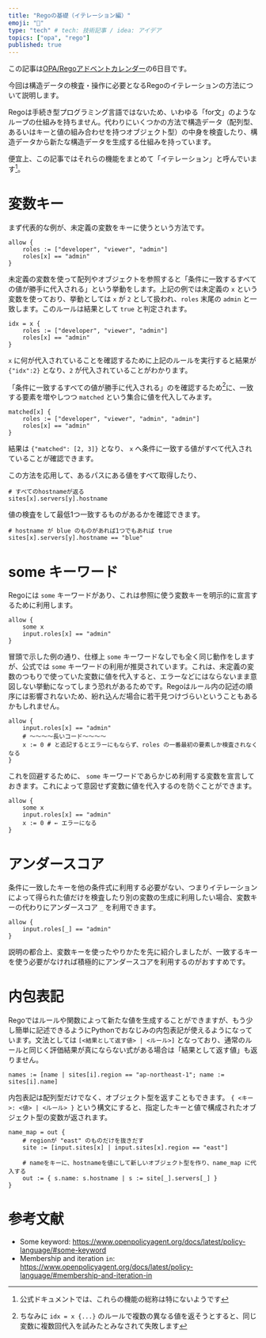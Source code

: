 ```yaml
---
title: "Regoの基礎（イテレーション編）"
emoji: "🔄"
type: "tech" # tech: 技術記事 / idea: アイデア
topics: ["opa", "rego"]
published: true
---
```


この記事は[OPA/Regoアドベントカレンダー](https://adventar.org/calendars/6601)の6日目です。

今回は構造データの検査・操作に必要となるRegoのイテレーションの方法について説明します。

Regoは手続き型プログラミング言語ではないため、いわゆる「for文」のようなループの仕組みを持ちません。代わりにいくつかの方法で構造データ（配列型、あるいはキーと値の組み合わせを持つオブジェクト型）の中身を検査したり、構造データから新たな構造データを生成する仕組みを持っています。

便宜上、この記事ではそれらの機能をまとめて「イテレーション」と呼んでいます[^iter]。

# 変数キー

まず代表的な例が、未定義の変数をキーに使うという方法です。

```rego
allow {
    roles := ["developer", "viewer", "admin"]
    roles[x] == "admin"
}
```

未定義の変数を使って配列やオブジェクトを参照すると「条件に一致するすべての値が勝手に代入される」という挙動をします。上記の例では未定義の `x` という変数を使っており、挙動としては `x` が `2` として扱われ、`roles` 末尾の `admin` と一致します。このルールは結果として `true` と判定されます。

```rego
idx = x {
    roles := ["developer", "viewer", "admin"]
    roles[x] == "admin"
}
```

`x` に何が代入されていることを確認するために上記のルールを実行すると結果が `{"idx":2}` となり、`2` が代入されていることがわかります。

「条件に一致するすべての値が勝手に代入される」のを確認するため[^cannot_assign]に、一致する要素を増やしつつ `matched` という集合に値を代入してみます。

```rego
matched[x] {
    roles := ["developer", "viewer", "admin", "admin"]
    roles[x] == "admin"
}
```

結果は `{"matched": [2, 3]}` となり、 `x` へ条件に一致する値がすべて代入されていることが確認できます。

この方法を応用して、あるパスにある値をすべて取得したり、

```rego
# すべてのhostnameが返る
sites[x].servers[y].hostname
```

値の検査をして最低1つ一致するものがあるかを確認できます。

```rego
# hostname が blue のものがあれば1つでもあれば true
sites[x].servers[y].hostname == "blue"
```

# some キーワード

Regoには `some` キーワードがあり、これは参照に使う変数キーを明示的に宣言するために利用します。

```rego
allow {
    some x
    input.roles[x] == "admin"
}
```

冒頭で示した例の通り、仕様上 `some` キーワードなしでも全く同じ動作をしますが、公式では `some` キーワードの利用が推奨されています。これは、未定義の変数のつもりで使っていた変数に値を代入すると、エラーなどにはならないまま意図しない挙動になってしまう恐れがあるためです。Regoはルール内の記述の順序には影響されないため、紛れ込んだ場合に若干見つけづらいということもあるかもしれません。

```rego
allow {
    input.roles[x] == "admin"
    # 〜〜〜〜長いコード〜〜〜〜
    x := 0 # と追記するとエラーにもならず、roles の一番最初の要素しか検査されなくなる
}
```

これを回避するために、 `some` キーワードであらかじめ利用する変数を宣言しておきます。これによって意図せず変数に値を代入するのを防ぐことができます。

```rego
allow {
    some x
    input.roles[x] == "admin"
    x := 0 # ← エラーになる
}
```

# アンダースコア

条件に一致したキーを他の条件式に利用する必要がない、つまりイテレーションによって得られた値だけを検査したり別の変数の生成に利用したい場合、変数キーの代わりにアンダースコア `_` を利用できます。

```rego
allow {
    input.roles[_] == "admin"
}
```

説明の都合上、変数キーを使ったやりかたを先に紹介しましたが、一致するキーを使う必要がなければ積極的にアンダースコアを利用するのがおすすめです。

# 内包表記

Regoではルールや関数によって新たな値を生成することができますが、もう少し簡単に記述できるようにPythonでおなじみの内包表記が使えるようになっています。文法としては `[<結果として返す値> | <ルール>]` となっており、通常のルールと同じく評価結果が真にならない式がある場合は「結果として返す値」も返りません。


```rego
names := [name | sites[i].region == "ap-northeast-1"; name := sites[i].name]
```

内包表記は配列型だけでなく、オブジェクト型を返すこともできます。 `{ <キー>: <値> | <ルール> }` という構文にすると、指定したキーと値で構成されたオブジェクト型の変数が返されます。

```rego
name_map = out {
    # regionが "east" のものだけを抜きだす
    site := [input.sites[x] | input.sites[x].region == "east"]

    # nameをキーに、hostnameを値にして新しいオブジェクト型を作り、name_map に代入する
    out := { s.name: s.hostname | s := site[_].servers[_] }
}
```

# 参考文献

- Some keyword: https://www.openpolicyagent.org/docs/latest/policy-language/#some-keyword
- Membership and iteration `in`: https://www.openpolicyagent.org/docs/latest/policy-language/#membership-and-iteration-in

[^iter]: 公式ドキュメントでは、これらの機能の総称は特にないようです
[^cannot_assign]: ちなみに `idx = x {...}` のルールで複数の異なる値を返そうとすると、同じ変数に複数回代入を試みたとみなされて失敗します